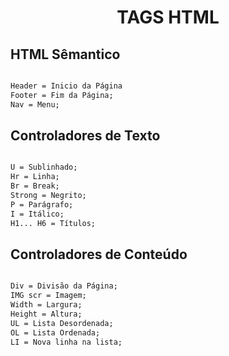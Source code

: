 <center>

# TAGS HTML
</center>

## HTML Sêmantico
``` html

Header = Inicio da Página
Footer = Fim da Página;
Nav = Menu;

```

## Controladores de Texto
``` html

U = Sublinhado;
Hr = Linha;
Br = Break;
Strong = Negrito;
P = Parágrafo;
I = Itálico;
H1... H6 = Títulos;

```

## Controladores de Conteúdo

``` html

Div = Divisão da Página;
IMG scr = Imagem;
Width = Largura;
Height = Altura;
UL = Lista Desordenada;
OL = Lista Ordenada;
LI = Nova linha na lista;

```